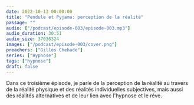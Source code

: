 ```yaml
---
date: 2022-10-13 00:00:00
title: "Pendule et Pyjama: perception de la réalité"
passage: ""
audio: ["/podcast/episode-003/episode-003.mp3"]
audio_duration: 30:51
audio_size: 37036324
images: ["/podcast/episode-003/cover.png"]
preachers: ["Gilles Chehade"]
series: ["Hypnose"]
tags: ["hypnose"]
draft: false
---
```

Dans ce troisième épisode,
je parle de la perception de la réalité au travers de la réalité physique et des réalités individuelles subjectives,
mais aussi des réalités alternatives et de leur lien avec l'hypnose et le rêve.
